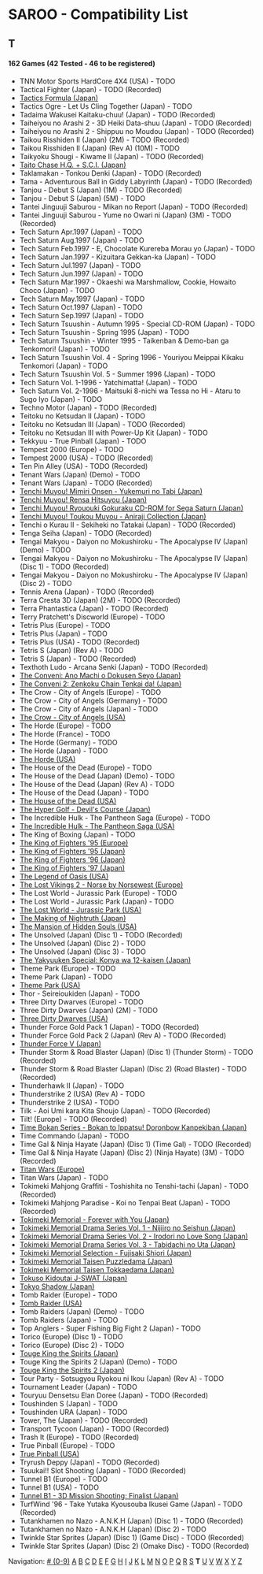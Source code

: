 # SAROO - Compatibility List

## T

#### 162 Games (42 Tested - 46 to be registered)

- TNN Motor Sports HardCore 4X4 (USA) - TODO
- Tactical Fighter (Japan) - TODO (Recorded)
- [Tactics Formula (Japan)](../../Regions/Japan/T-34101G/01/README.md)
- Tactics Ogre - Let Us Cling Together (Japan) - TODO
- Tadaima Wakusei Kaitaku-chuu! (Japan) - TODO (Recorded)
- Taiheiyou no Arashi 2 - 3D Heiki Data-shuu (Japan) - TODO (Recorded)
- Taiheiyou no Arashi 2 - Shippuu no Moudou (Japan) - TODO (Recorded)
- Taikou Risshiden II (Japan) (2M) - TODO (Recorded)
- Taikou Risshiden II (Japan) (Rev A) (10M) - TODO
- Taikyoku Shougi - Kiwame II (Japan) - TODO (Recorded)
- [Taito Chase H.Q. + S.C.I. (Japan)](../../Regions/Japan/T-1105G/01/README.md)
- Taklamakan - Tonkou Denki (Japan) - TODO (Recorded)
- Tama - Adventurous Ball in Giddy Labyrinth (Japan) - TODO (Recorded)
- Tanjou - Debut S (Japan) (1M) - TODO (Recorded)
- Tanjou - Debut S (Japan) (5M) - TODO
- Tantei Jinguuji Saburou - Mikan no Report (Japan) - TODO (Recorded)
- Tantei Jinguuji Saburou - Yume no Owari ni (Japan) (3M) - TODO (Recorded)
- Tech Saturn Apr.1997 (Japan) - TODO
- Tech Saturn Aug.1997 (Japan) - TODO
- Tech Saturn Feb.1997 - E, Chocolate Kurereba Morau yo (Japan) - TODO
- Tech Saturn Jan.1997 - Kizuitara Gekkan-ka (Japan) - TODO
- Tech Saturn Jul.1997 (Japan) - TODO
- Tech Saturn Jun.1997 (Japan) - TODO
- Tech Saturn Mar.1997 - Okaeshi wa Marshmallow, Cookie, Howaito Choco (Japan) - TODO
- Tech Saturn May.1997 (Japan) - TODO
- Tech Saturn Oct.1997 (Japan) - TODO
- Tech Saturn Sep.1997 (Japan) - TODO
- Tech Saturn Tsuushin - Autumn 1995 - Special CD-ROM (Japan) - TODO
- Tech Saturn Tsuushin - Spring 1995 (Japan) - TODO
- Tech Saturn Tsuushin - Winter 1995 - Taikenban & Demo-ban ga Tenkomori! (Japan) - TODO
- Tech Saturn Tsuushin Vol. 4 - Spring 1996 - Youriyou Meippai Kikaku Tenkomori (Japan) - TODO
- Tech Saturn Tsuushin Vol. 5 - Summer 1996 (Japan) - TODO
- Tech Saturn Vol. 1-1996 - Yatchimatta! (Japan) - TODO
- Tech Saturn Vol. 2-1996 - Maitsuki 8-nichi wa Tessa no Hi - Ataru to Sugo Iyo (Japan) - TODO
- Techno Motor (Japan) - TODO (Recorded)
- Teitoku no Ketsudan II (Japan) - TODO
- Teitoku no Ketsudan III (Japan) - TODO (Recorded)
- Teitoku no Ketsudan III with Power-Up Kit (Japan) - TODO
- Tekkyuu - True Pinball (Japan) - TODO
- Tempest 2000 (Europe) - TODO
- Tempest 2000 (USA) - TODO (Recorded)
- Ten Pin Alley (USA) - TODO (Recorded)
- Tenant Wars (Japan) (Demo) - TODO
- Tenant Wars (Japan) - TODO (Recorded)
- [Tenchi Muyou! Mimiri Onsen - Yukemuri no Tabi (Japan)](../../Regions/Japan/T-21802G/01/README.md)
- [Tenchi Muyou! Rensa Hitsuyou (Japan)](../../Regions/Japan/T-22204G/01/README.md)
- [Tenchi Muyou! Ryououki Gokuraku CD-ROM for Sega Saturn (Japan)](../../Regions/Japan/T-21801G00/01/README.md)
- [Tenchi Muyou! Toukou Muyou - Aniraji Collection (Japan)](../../Regions/Japan/T-26103G/01/README.md)
- Tenchi o Kurau II - Sekiheki no Tatakai (Japan) - TODO (Recorded)
- Tenga Seiha (Japan) - TODO (Recorded)
- Tengai Makyou - Daiyon no Mokushiroku - The Apocalypse IV (Japan) (Demo) - TODO
- Tengai Makyou - Daiyon no Mokushiroku - The Apocalypse IV (Japan) (Disc 1) - TODO (Recorded)
- Tengai Makyou - Daiyon no Mokushiroku - The Apocalypse IV (Japan) (Disc 2) - TODO
- Tennis Arena (Japan) - TODO (Recorded)
- Terra Cresta 3D (Japan) (2M) - TODO (Recorded)
- Terra Phantastica (Japan) - TODO (Recorded)
- Terry Pratchett's Discworld (Europe) - TODO
- Tetris Plus (Europe) - TODO
- Tetris Plus (Japan) - TODO
- Tetris Plus (USA) - TODO (Recorded)
- Tetris S (Japan) (Rev A) - TODO
- Tetris S (Japan) - TODO (Recorded)
- Texthoth Ludo - Arcana Senki (Japan) - TODO (Recorded)
- [The Conveni: Ano Machi o Dokusen Seyo (Japan)](../../Regions/Japan/T-4310G/01/README.md)
- [The Conveni 2: Zenkoku Chain Tenkai da! (Japan)](../../Regions/Japan/T-4317G/01/README.md)
- The Crow - City of Angels (Europe) - TODO
- The Crow - City of Angels (Germany) - TODO
- The Crow - City of Angels (Japan) - TODO
- [The Crow - City of Angels (USA)](../../Regions/USA/T-8124H/01/README.md)
- The Horde (Europe) - TODO
- The Horde (France) - TODO
- The Horde (Germany) - TODO
- The Horde (Japan) - TODO
- [The Horde (USA)](../../Regions/USA/T-15909H50/01/README.md)
- The House of the Dead (Europe) - TODO
- The House of the Dead (Japan) (Demo) - TODO
- The House of the Dead (Japan) (Rev A) - TODO
- The House of the Dead (Japan) - TODO
- [The House of the Dead (USA)](../../Regions/USA/T-26109G/01/README.md)
- [The Hyper Golf - Devil's Course (Japan)](../../Regions/Japan/T-2303H/01/README.md)
- The Incredible Hulk - The Pantheon Saga (Europe) - TODO
- [The Incredible Hulk - The Pantheon Saga (USA)](../../Regions/USA/T-7905H/01/README.md)
- The King of Boxing (Japan) - TODO
- [The King of Fighters '95 (Europe)](../../Regions/Europe/MK-81088/01/README.md)
- [The King of Fighters '95 (Japan)](../../Regions/Japan/T-3101G/01/README.md)
- [The King of Fighters '96 (Japan)](../../Regions/Japan/T-3108G/01/README.md)
- [The King of Fighters '97 (Japan)](../../Regions/Japan/T-3121G/01/README.md)
- [The Legend of Oasis (USA)](../../Regions/USA/MK-81302/01/README.md)
- [The Lost Vikings 2 - Norse by Norsewest (Europe)](../../Regions/Europe/T-12521H50/01/README.md)
- The Lost World - Jurassic Park (Europe) - TODO
- The Lost World - Jurassic Park (Japan) - TODO
- [The Lost World - Jurassic Park (USA)](../../Regions/USA/MK-81065/01/README.md)
- [The Making of Nightruth (Japan)](../../Regions/Japan/T-20203G/01/README.md)
- [The Mansion of Hidden Souls (USA)](../../Regions/USA/MK-81012/01/README.md)
- The Unsolved (Japan) (Disc 1) - TODO (Recorded)
- The Unsolved (Japan) (Disc 2) - TODO
- The Unsolved (Japan) (Disc 3) - TODO
- [The Yakyuuken Special: Konya wa 12-kaisen (Japan)](../../Regions/Japan/T-21901G/01/README.md)
- Theme Park (Europe) - TODO
- Theme Park (Japan) - TODO
- [Theme Park (USA)](../../Regions/USA/T-5001H/01/README.md)
- Thor - Seireioukiden (Japan) - TODO
- Three Dirty Dwarves (Europe) - TODO
- Three Dirty Dwarves (Japan) (2M) - TODO
- [Three Dirty Dwarves (USA)](../../Regions/USA/T-30401H/01/README.md)
- Thunder Force Gold Pack 1 (Japan) - TODO (Recorded)
- Thunder Force Gold Pack 2 (Japan) (Rev A) - TODO (Recorded)
- [Thunder Force V (Japan)](../../Regions/Japan/T-1811G/01/README.md)
- Thunder Storm & Road Blaster (Japan) (Disc 1) (Thunder Storm) - TODO (Recorded)
- Thunder Storm & Road Blaster (Japan) (Disc 2) (Road Blaster) - TODO (Recorded)
- Thunderhawk II (Japan) - TODO
- Thunderstrike 2 (USA) (Rev A) - TODO
- Thunderstrike 2 (USA) - TODO
- Tilk - Aoi Umi kara Kita Shoujo (Japan) - TODO (Recorded)
- Tilt! (Europe) - TODO (Recorded)
- [Time Bokan Series - Bokan to Ippatsu! Doronbow Kanpekiban (Japan)](../../Regions/Japan/T-20607G/01/README.md)
- Time Commando (Japan) - TODO
- Time Gal & Ninja Hayate (Japan) (Disc 1) (Time Gal) - TODO (Recorded)
- Time Gal & Ninja Hayate (Japan) (Disc 2) (Ninja Hayate) (3M) - TODO (Recorded)
- [Titan Wars (Europe)](../../Regions/Europe/T-15911H50/01/README.md)
- Titan Wars (Japan) - TODO
- Tokimeki Mahjong Graffiti - Toshishita no Tenshi-tachi (Japan) - TODO (Recorded)
- Tokimeki Mahjong Paradise - Koi no Tenpai Beat (Japan) - TODO (Recorded)
- [Tokimeki Memorial - Forever with You (Japan)](../../Regions/Japan/T-9504G/01/README.md)
- [Tokimeki Memorial Drama Series Vol. 1 - Nijiiro no Seishun (Japan)](../../Regions/Japan/T-9522G/01/README.md)
- [Tokimeki Memorial Drama Series Vol. 2 - Irodori no Love Song (Japan)](../../Regions/Japan/T-9529G/01/README.md)
- [Tokimeki Memorial Drama Series Vol. 3 - Tabidachi no Uta (Japan)](../../Regions/Japan/T-9532G/01/README.md)
- [Tokimeki Memorial Selection - Fujisaki Shiori (Japan)](../../Regions/Japan/T-9517G/01/README.md)
- [Tokimeki Memorial Taisen Puzzledama (Japan)](../../Regions/Japan/T-9512G/01/README.md)
- [Tokimeki Memorial Taisen Tokkaedama (Japan)](../../Regions/Japan/T-9524G/01/README.md)
- [Tokuso Kidoutai J-SWAT (Japan)](../../Regions/Japan/T-20602G/01/README.md)
- [Tokyo Shadow (Japan)](../../Regions/Japan/T-1110G/01/README.md)
- Tomb Raider (Europe) - TODO
- [Tomb Raider (USA)](../../Regions/USA/T-7910H/01/README.md)
- Tomb Raiders (Japan) (Demo) - TODO
- Tomb Raiders (Japan) - TODO
- Top Anglers - Super Fishing Big Fight 2 (Japan) - TODO
- Torico (Europe) (Disc 1) - TODO
- Torico (Europe) (Disc 2) - TODO
- [Touge King the Spirits (Japan)](../../Regions/Japan/T-14401G/01/README.md)
- Touge King the Spirits 2 (Japan) (Demo) - TODO
- [Touge King the Spirits 2 (Japan)](../../Regions/Japan/T-14412G/01/README.md)
- Tour Party - Sotsugyou Ryokou ni Ikou (Japan) (Rev A) - TODO
- Tournament Leader (Japan) - TODO
- Touryuu Densetsu Elan Doree (Japan) - TODO (Recorded)
- Toushinden S (Japan) - TODO
- Toushinden URA (Japan) - TODO
- Tower, The (Japan) - TODO (Recorded)
- Transport Tycoon (Japan) - TODO (Recorded)
- Trash It (Europe) - TODO (Recorded)
- True Pinball (Europe) - TODO
- [True Pinball (USA)](../../Regions/USA/T-16406H/01/README.md)
- Tryrush Deppy (Japan) - TODO (Recorded)
- Tsuukai!! Slot Shooting (Japan) - TODO (Recorded)
- Tunnel B1 (Europe) - TODO
- Tunnel B1 (USA) - TODO
- [Tunnel B1 - 3D Mission Shooting: Finalist (Japan)](../../Regions/Japan/T-18511G/01/README.md)
- TurfWind '96 - Take Yutaka Kyousouba Ikusei Game (Japan) - TODO (Recorded)
- Tutankhamen no Nazo - A.N.K.H (Japan) (Disc 1) - TODO (Recorded)
- Tutankhamen no Nazo - A.N.K.H (Japan) (Disc 2) - TODO
- Twinkle Star Sprites (Japan) (Disc 1) (Game Disc) - TODO (Recorded)
- Twinkle Star Sprites (Japan) (Disc 2) (Omake Disc) - TODO (Recorded)

Navigation:
[# (0-9)](./09.md) [A](./A.md) [B](./B.md) [C](./C.md) [D](./D.md) [E](./E.md) [F](./F.md) [G](./G.md) [H](./H.md) [I](./I.md) [J](./J.md) [K](./K.md) [L](./L.md) [M](./M.md) [N](./N.md) [O](./O.md) [P](./P.md) [Q](./Q.md) [R](./R.md) [S](./S.md) **T** [U](./U.md) [V](./V.md) [W](./W.md) [X](./X.md) [Y](./Y.md) [Z](./Z.md)
